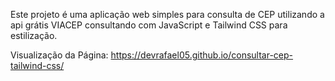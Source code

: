 Este projeto é uma aplicação web simples para consulta de CEP utilizando a api grátis VIACEP consultando com JavaScript e Tailwind CSS para estilização.

Visualização da Página:
https://devrafael05.github.io/consultar-cep-tailwind-css/
